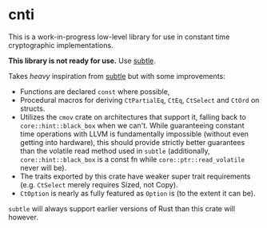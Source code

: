 # cnti

This is a work-in-progress low-level library for use in constant time cryptographic implementations.

**This library is not ready for use.** Use [subtle](https://github.com/dalek-cryptography/subtle).

Takes _heavy_ inspiration from [subtle](https://github.com/dalek-cryptography/subtle) but with some improvements:
* Functions are declared `const` where possible,
* Procedural macros for deriving `CtPartialEq`, `CtEq`, `CtSelect` and `CtOrd` on structs.
* Utilizes the `cmov` crate on architectures that support it, falling back to `core::hint::black_box` when we can't. While guaranteeing constant time operations with LLVM is fundamentally impossible (without even getting into hardware), this should provide strictly better guarantees than the volatile read method used in `subtle` (additionally, `core::hint::black_box` is a const fn while `core::ptr::read_volatile` never will be).
* The traits exported by this crate have weaker super trait requirements (e.g. `CtSelect` merely requires Sized, not Copy).
* `CtOption` is nearly as fully featured as `Option` is (to the extent it can be).

`subtle` will always support earlier versions of Rust than this crate will however.
